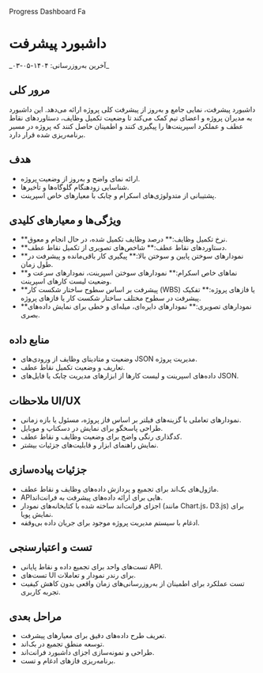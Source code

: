 Progress Dashboard Fa



# داشبورد پیشرفت
\_آخرین به‌روزرسانی: ۱۴۰۴-۰۵-۰۳\_
## مرور کلی
داشبورد پیشرفت، نمایی جامع و به‌روز از پیشرفت کلی پروژه ارائه می‌دهد. این داشبورد به مدیران پروژه و اعضای تیم کمک می‌کند تا وضعیت تکمیل وظایف، دستاوردهای نقاط عطف و عملکرد اسپرینت‌ها را پیگیری کنند و اطمینان حاصل کنند که پروژه در مسیر برنامه‌ریزی شده قرار دارد.
## هدف
- ارائه نمای واضح و به‌روز از وضعیت پروژه.
- شناسایی زودهنگام گلوگاه‌ها و تأخیرها.
- پشتیبانی از متدولوژی‌های اسکرام و چابک با معیارهای خاص اسپرینت.
## ویژگی‌ها و معیارهای کلیدی
- \*\*نرخ تکمیل وظایف:\*\* درصد وظایف تکمیل شده، در حال انجام و معوق.
- \*\*دستاوردهای نقاط عطف:\*\* شاخص‌های تصویری از تکمیل نقاط عطف.
- \*\*نمودارهای سوختن پایین و سوختن بالا:\*\* پیگیری کار باقی‌مانده و پیشرفت در طول زمان.
- \*\*نماهای خاص اسکرام:\*\* نمودارهای سوختن اسپرینت، نمودارهای سرعت و وضعیت لیست کارهای اسپرینت.
- \*\*پیشرفت بر اساس سطوح ساختار شکست کار (WBS) یا فازهای پروژه:\*\* تفکیک پیشرفت در سطوح مختلف ساختار شکست کار یا فازهای پروژه.
- \*\*نمودارهای تصویری:\*\* نمودارهای دایره‌ای، میله‌ای و خطی برای نمایش داده‌های بصری.
## منابع داده
- وضعیت و متادیتای وظایف از ورودی‌های JSON مدیریت پروژه.
- تعاریف و وضعیت تکمیل نقاط عطف.
- داده‌های اسپرینت و لیست کارها از ابزارهای مدیریت چابک یا فایل‌های JSON.
## ملاحظات UI/UX
- نمودارهای تعاملی با گزینه‌های فیلتر بر اساس فاز پروژه، مسئول یا بازه زمانی.
- طراحی پاسخگو برای نمایش در دسکتاپ و موبایل.
- کدگذاری رنگی واضح برای وضعیت وظایف و نقاط عطف.
- نمایش راهنمای ابزار و قابلیت‌های جزئیات بیشتر.
## جزئیات پیاده‌سازی
- ماژول‌های بک‌اند برای تجمیع و پردازش داده‌های وظایف و نقاط عطف.
- APIهایی برای ارائه داده‌های پیشرفت به فرانت‌اند.
- اجزای فرانت‌اند ساخته شده با کتابخانه‌های نمودار (مانند Chart.js، D3.js) برای نمایش پویا.
- ادغام با سیستم مدیریت پروژه موجود برای جریان داده بی‌وقفه.
## تست و اعتبارسنجی
- تست‌های واحد برای تجمیع داده و نقاط پایانی API.
- تست‌های UI برای رندر نمودار و تعاملات.
- تست عملکرد برای اطمینان از به‌روزرسانی‌های زمان واقعی بدون کاهش کیفیت تجربه کاربری.
## مراحل بعدی
- تعریف طرح داده‌های دقیق برای معیارهای پیشرفت.
- توسعه منطق تجمیع در بک‌اند.
- طراحی و نمونه‌سازی اجزای داشبورد فرانت‌اند.
- برنامه‌ریزی فازهای ادغام و تست.